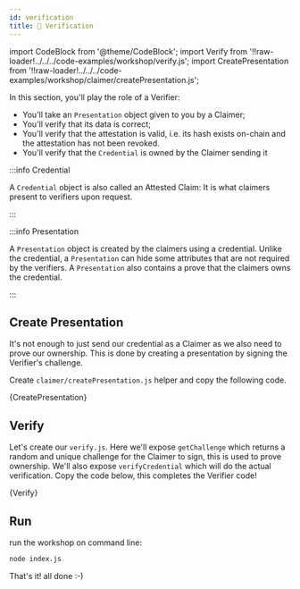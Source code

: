 ```yaml
---
id: verification
title: 🤝 Verification
---
```


import CodeBlock from '@theme/CodeBlock';
import Verify from '!!raw-loader!../../../code-examples/workshop/verify.js';
import CreatePresentation from '!!raw-loader!../../../code-examples/workshop/claimer/createPresentation.js';

In this section, you'll play the role of a <span class="label-role verifier">Verifier</span>:

- You'll take an `Presentation` object given to you by a <span class="label-role claimer">Claimer</span>;
- You'll verify that its data is correct;
- You'll verify that the attestation is valid, i.e. its hash exists on-chain and the attestation has not been revoked.
- You'll verify that the `Credential` is owned by the <span class="label-role claimer">Claimer</span> sending it

:::info Credential

A `Credential` object is also called an Attested Claim: It is what <span class="label-role claimer">claimers</span> present to <span class="label-role verifier">verifiers</span> upon request.

:::

:::info Presentation

A `Presentation` object is created by the <span class="label-role claimer">claimers</span> using a credential.
Unlike the credential, a `Presentation` can hide some attributes that are not required by the <span class="label-role verifier">verifiers</span>.
A `Presentation` also contains a prove that the <span class="label-role claimer">claimers</span> owns the credential.

:::

## Create Presentation

It's not enough to just send our credential as a <span class="label-role claimer">Claimer</span> as we also need to prove our ownership.
This is done by creating a presentation by signing the <span class="label-role verifier">Verifier</span>'s challenge.

Create `claimer/createPresentation.js` helper and copy the following code.

<CodeBlock className="language-js" title="claimer/createPresentation.js">
  {CreatePresentation}
</CodeBlock>

## Verify

Let's create our `verify.js`. Here we'll expose `getChallenge` which returns a random and unique
challenge for the <span class="label-role claimer">Claimer</span> to sign, this is used to prove ownership. We'll also expose `verifyCredential`
which will do the actual verification. Copy the code below, this completes the <span class="label-role verifier">Verifier</span> code!

<CodeBlock className="language-js" title="verify.js">
  {Verify}
</CodeBlock>

## Run

run the workshop on command line:

```bash
node index.js
```

That's it! all done :-)


